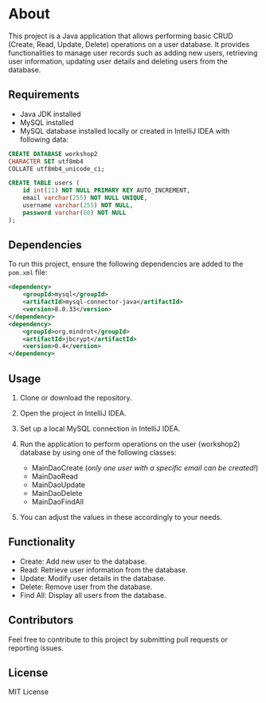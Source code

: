
# About

This project is a Java application that allows performing basic CRUD (Create, Read, Update, Delete) operations on a user database. It provides functionalities to manage user records such as adding new users, retrieving user information, updating user details and deleting users from the database.

## Requirements

- Java JDK installed
- MySQL installed
- MySQL database installed locally or created in IntelliJ IDEA with following data:
```sql
CREATE DATABASE workshop2
CHARACTER SET utf8mb4
COLLATE utf8mb4_unicode_ci;
```
```sql
CREATE TABLE users (
    id int(11) NOT NULL PRIMARY KEY AUTO_INCREMENT,
    email varchar(255) NOT NULL UNIQUE,
    username varchar(255) NOT NULL,
    password varchar(60) NOT NULL
);
```

## Dependencies

To run this project, ensure the following dependencies are added to the `pom.xml` file:

```xml
<dependency>
    <groupId>mysql</groupId>
    <artifactId>mysql-connector-java</artifactId>
    <version>8.0.33</version>
</dependency>
<dependency>
    <groupId>org.mindrot</groupId>
    <artifactId>jbcrypt</artifactId>
    <version>0.4</version>
</dependency>
```

## Usage

1. Clone or download the repository.
2. Open the project in IntelliJ IDEA.
3. Set up a local MySQL connection in IntelliJ IDEA.
4. Run the application to perform operations on the user (workshop2) database by using one of the following classes:
   
   - MainDaoCreate (_only one user with a specific email can be created!_)
   - MainDaoRead
   - MainDaoUpdate
   - MainDaoDelete
   - MainDaoFindAll

5. You can adjust the values in these accordingly to your needs.

## Functionality

- Create: Add new user to the database.
- Read: Retrieve user information from the database.
- Update: Modify user details in the database.
- Delete: Remove user from the database.
- Find All: Display all users from the database.

## Contributors

Feel free to contribute to this project by submitting pull requests or reporting issues.

## License

MIT License